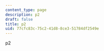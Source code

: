 ```yaml
---
content_type: page
description: p2
draft: false
title: p2
uid: 77cfc83c-75c2-41d8-8ce3-51784df2549e
---
```

p2